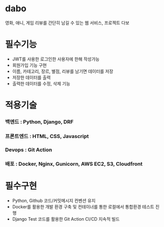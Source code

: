# dabo
영화, 애니, 게임 리뷰를 간단히 남길 수 있는 웹 서비스, 프로젝트 다보

# 필수기능

- JWT를 사용한 로그인한 사용자에 한해 작성가능
- 회원가입 기능 구현
- 이름, 카테고리, 장르, 별점, 리뷰를 남기면 데이터를 저장
- 저장한 데이터를 출력
- 출력한 데이터를 수정, 삭제 기능

# 적용기술

### 백엔드 : Python, Django, DRF

### 프론트엔드 : HTML, CSS, Javascript

### Devops : Git Action

### 배포 : Docker, Nginx, Gunicorn, AWS EC2, S3, Cloudfront

# 필수구현

- Python, Github 코드/커밋메시지 컨벤션 유지
- Docker를 활용한 개발 환경 구축 및 컨테이너를 통한 로컬에서 통합환경 테스트 진행
- Django Test 코드를 활용한 Git Action CI/CD 지속적 빌드
